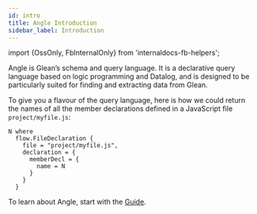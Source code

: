 ```yaml
---
id: intro
title: Angle Introduction
sidebar_label: Introduction
---
```


import {OssOnly, FbInternalOnly} from 'internaldocs-fb-helpers';

Angle is Glean’s schema and query language.  It is a declarative query
language based on logic programming and Datalog, and is designed to be
particularly suited for finding and extracting data from Glean.

To give you a flavour of the query language, here is how we could
return the names of all the member declarations defined in a
JavaScript file `project/myfile.js`:

```
N where
  flow.FileDeclaration {
    file = "project/myfile.js",
    declaration = {
      memberDecl = {
        name = N
      }
    }
  }
```

To learn about Angle, start with the [Guide](guide.md).
